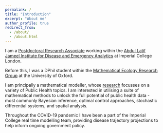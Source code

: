 ```yaml
---
permalink: /
title: "Introduction"
excerpt: "About me"
author_profile: true
redirect_from: 
  - /about/
  - /about.html
---
```


I am a [Postdoctoral Research Associate](https://www.imperial.ac.uk/people/t.rawson) working within the [Abdul Latif Jameel Institute for Disease and Emergency Analytics](https://www.imperial.ac.uk/jameel-institute/) at Imperial College London.

Before this, I was a DPhil student within the [Mathematical Ecology Research Group](https://merg.zoo.ox.ac.uk/) at the University of Oxford. 

I am principally a mathematical modeller, whose [research](thomrawson.github.io/research) focusses on a variety of Public Health topics. I am interested in utilising a suite of mathematical methods to unlock the full potential of public health data - most commonly Bayesian inference, optimal control approaches, stochastic differential systems, and spatial analysis.

Throughout the COVID-19 pandemic I have been a part of the Imperial College real time modelling team, providing disease trajectory projections to help inform ongoing government policy. 